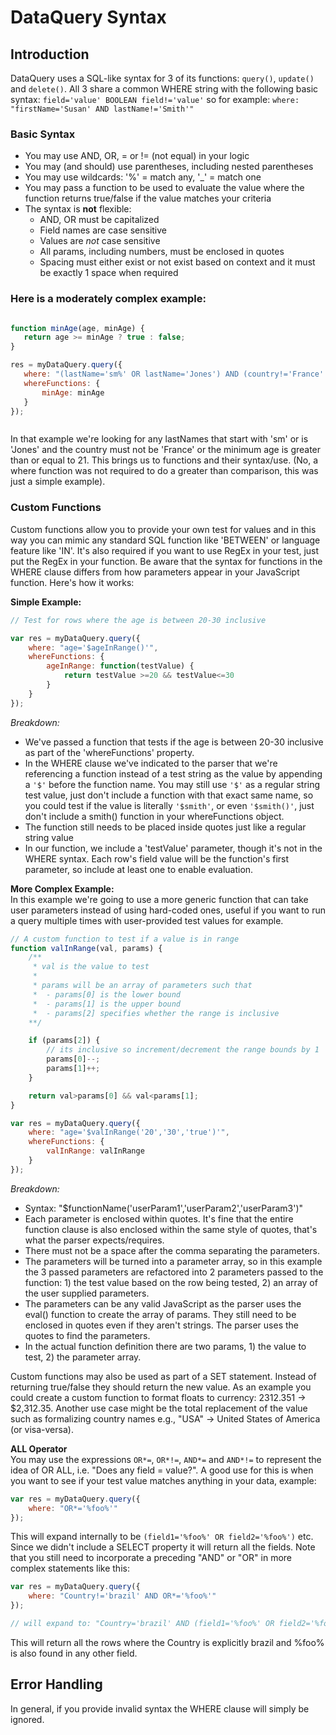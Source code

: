 # DataQuery Syntax  


## Introduction  
DataQuery uses a SQL-like syntax for 3 of its functions: `query()`, `update()` and `delete()`. All 3 share a common WHERE string with the following basic syntax:
`field='value' BOOLEAN field!='value'` so for example: ` where: "firstName='Susan' AND lastName!='Smith'" `

### Basic Syntax 
- You may use AND, OR, = or != (not equal) in your logic
- You may (and should) use parentheses, including nested parentheses 
- You may use wildcards: '%' = match any, '_' = match one
- You may pass a function to be used to evaluate the value where the function returns true/false if the value matches your criteria
- The syntax is **not** flexible:
    - AND, OR must be capitalized
    - Field names are case sensitive
    - Values are *not* case sensitive
    - All params, including numbers, must be enclosed in quotes
    - Spacing must either exist or not exist based on context and it must be exactly 1 space when required

 ### Here is a moderately complex example:
 ```JavaScript
 
function minAge(age, minAge) {
    return age >= minAge ? true : false;
}

res = myDataQuery.query({
    where: "(lastName='sm%' OR lastName='Jones') AND (country!='France' OR age>='$minAge('21')')",
    whereFunctions: {
        minAge: minAge
    }
});

 
 
 ```
In that example we're looking for any lastNames that start with 'sm' or is 'Jones' and the country must not be 'France' or the minimum age is greater than or equal to 21. This brings us to functions and their syntax/use. (No, a where function was not required to do a greater than comparison, this was just a simple example).

### Custom Functions

Custom functions allow you to provide your own test for values and in this way you can mimic any standard SQL function like 'BETWEEN' or language feature like 'IN'. It's also required if you want to use RegEx in your test, just put the RegEx in your function. 
Be aware that the syntax for functions in the WHERE clause differs from how parameters appear in your JavaScript function. Here's how it works:

**Simple Example:**
```JavaScript
// Test for rows where the age is between 20-30 inclusive

var res = myDataQuery.query({
    where: "age='$ageInRange()'",
    whereFunctions: {
        ageInRange: function(testValue) {
            return testValue >=20 && testValue<=30
        }
    }
});

```
*Breakdown:*
- We've passed a function that tests if the age is between 20-30 inclusive as part of the 'whereFunctions' property.
- In the WHERE clause we've indicated to the parser that we're referencing a function instead of a test string as the value by appending a `'$'` before the function name. You may still use `'$'` as a regular string test value, just don't include a function with that exact same name, so you could test if the value is literally `'$smith'`, or even `'$smith()'`, just don't include a smith() function in your whereFunctions object.
- The function still needs to be placed inside quotes just like a regular string value
- In our function, we include a 'testValue' parameter, though it's not in the WHERE syntax. Each row's field value will be the function's first parameter, so include at least one to enable evaluation.

**More Complex Example:**  
In this example we're going to use a more generic function that can take user parameters instead of using hard-coded ones, useful if you want to run a query multiple times with user-provided test values for example.
```JavaScript
// A custom function to test if a value is in range
function valInRange(val, params) {
    /** 
     * val is the value to test
     * 
     * params will be an array of parameters such that
     *  - params[0] is the lower bound
     *  - params[1] is the upper bound
     *  - params[2] specifies whether the range is inclusive
    **/

    if (params[2]) {
        // its inclusive so increment/decrement the range bounds by 1
        params[0]--;
        params[1]++;
    }

    return val>params[0] && val<params[1];   
}

var res = myDataQuery.query({
    where: "age='$valInRange('20','30','true')'",
    whereFunctions: {
        valInRange: valInRange
    }
});

```
*Breakdown:*
- Syntax: "$functionName('userParam1','userParam2','userParam3')"
- Each parameter is enclosed within quotes. It's fine that the entire function clause is also enclosed within the same style of quotes, that's what the parser expects/requires.
- There must not be a space after the comma separating the parameters.
- The parameters will be turned into a parameter array, so in this example the 3 passed parameters are refactored into 2 parameters passed to the function: 1) the test value based on the row being tested, 2) an array of the user supplied parameters.
- The parameters can be any valid JavaScript as the parser uses the eval() function to create the array of params. They still need to be enclosed in quotes even if they aren't strings. The parser uses the quotes to find the parameters.
- In the actual function definition there are two params, 1) the value to test, 2) the parameter array. 

Custom functions may also be used as part of a SET statement. Instead of returning true/false they should return the new value. As an example you could create a custom function to format floats to currency: 2312.351 -> $2,312.35. Another use case might be the total replacement of the value such as formalizing country names e.g., "USA" -> United States of America (or visa-versa).

**ALL Operator**  
You may use the expressions ``OR*=``, ``OR*!=``, ``AND*=`` and ``AND*!=`` to represent the idea of OR ALL, i.e. "Does any field = value?". A good use for this is when you want to see if your test value matches anything in your data, example:
```JavaScript
var res = myDataQuery.query({
    where: "OR*='%foo%'"
});
```
This will expand internally to be ```(field1='%foo%' OR field2='%foo%')``` etc.
Since we didn't include a SELECT property it will return all the fields. Note that you still need to incorporate a preceding "AND" or "OR" in more complex statements like this:
```JavaScript
var res = myDataQuery.query({
    where: "Country!='brazil' AND OR*='%foo%'"
});

// will expand to: "Country='brazil' AND (field1='%foo%' OR field2='%foo%' OR Country='%foo%')"
```
This will return all the rows where the Country is explicitly brazil and %foo% is also found in any other field. 

## Error Handling ##
In general, if you provide invalid syntax the WHERE clause will simply be ignored.























